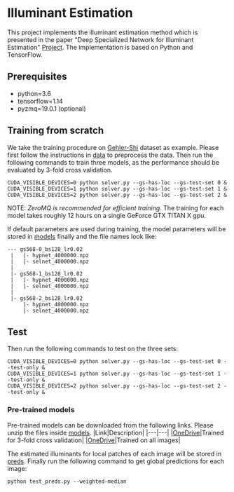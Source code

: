 [//]: <links>
[proj]: http://mmlab.ie.cuhk.edu.hk/projects/illuminant_estimation.html
[gs568]: http://www.cs.sfu.ca/~colour/data/shi_gehler/
[data]: ./data/
[models]: ./models/
[preds]: ./preds/ 
[pretrained_3fd]: https://mycuhk-my.sharepoint.com/:u:/g/personal/1155067722_link_cuhk_edu_hk/Ee4oEhBopxxMka2XXHjkjsoBTvqAGL6-oBqOzwVtSD4whg?e=27AiVW
[pretrained_all]: https://mycuhk-my.sharepoint.com/:u:/g/personal/1155067722_link_cuhk_edu_hk/EX-CcOPFjwJOvMoWaNzxrFcBmuigT-UHOgnBrH3tZ6aeZw?e=aDth61

# Illuminant Estimation

This project implements the illuminant estimation method which is presented in the paper "Deep Specialized Network for Illuminant Estimation" [Project][proj]. The implementation is based on Python and TensorFlow.

## Prerequisites
* python=3.6
* tensorflow=1.14
* pyzmq=19.0.1 (optional)

## Training from scratch

We take the training procedure on [Gehler-Shi][gs568] dataset as example. Please first follow the instructions in [data][data] to preprocess the data. Then run the following commands to train three models, as the performance should be evaluated by 3-fold cross validation.
```
CUDA_VISIBLE_DEVICES=0 python solver.py --gs-has-loc --gs-test-set 0 &
CUDA_VISIBLE_DEVICES=1 python solver.py --gs-has-loc --gs-test-set 1 &
CUDA_VISIBLE_DEVICES=2 python solver.py --gs-has-loc --gs-test-set 2 &
```

NOTE: *ZeroMQ is recommended for efficient training.* The training for each model takes roughly 12 hours on a single GeForce GTX TITAN X gpu.

If default parameters are used during training, the model parameters will be stored in [models][models] finally and the file names look like:
```
--- gs568-0_bs128_lr0.02
 |   |- hypnet_4000000.npz
 |   |- selnet_4000000.npz
 |
 |- gs568-1_bs128_lr0.02
 |   |- hypnet_4000000.npz
 |   |- selnet_4000000.npz
 |
 |- gs568-2_bs128_lr0.02
     |- hypnet_4000000.npz
     |- selnet_4000000.npz
```

## Test

Then run the following commands to test on the three sets:
```
CUDA_VISIBLE_DEVICES=0 python solver.py --gs-has-loc --gs-test-set 0 --test-only &
CUDA_VISIBLE_DEVICES=1 python solver.py --gs-has-loc --gs-test-set 1 --test-only &
CUDA_VISIBLE_DEVICES=2 python solver.py --gs-has-loc --gs-test-set 2 --test-only &
```
### Pre-trained models
Pre-trained models can be downloaded from the following links. Please unzip the files inside [models][models].
|Link|Description|
|---|---|
|[OneDrive][pretrained_3fd]|Trained for 3-fold cross validation|
|[OneDrive][pretrained_all]|Trained on all images|

The estimated illuminants for local patches of each image will be stored in [preds][preds]. Finally run the following command to get global predictions for each image:
```
python test_preds.py --weighted-median
```
